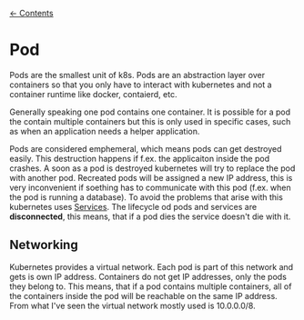[← Contents](../README.md)

# Pod

Pods are the smallest unit of k8s. Pods are an abstraction layer over containers so that you only have to interact with kubernetes and not a container runtime like docker, contaierd, etc.

Generally speaking one pod contains one container. It is possible for a pod the contain multiple containers but this is only used in specific cases, such as when an application needs a helper application.

Pods are considered emphemeral, which means pods can get destroyed easily. This destruction happens if f.ex. the applicaiton inside the pod crashes. A soon as a pod is destroyed kubernetes will try to replace the pod with another pod. Recreated pods will be assigned a new IP address, this is very inconvenient if soething has to communicate with this pod (f.ex. when the pod is running a database). To avoid the problems that arise with this kubernetes uses [Services](./service.md). The lifecycle od pods and services are __disconnected__, this means, that if a pod dies the service doesn't die with it.

## Networking

Kubernetes provides a virtual network. Each pod is part of this network and gets is own IP address. Containers do not get IP addresses, only the pods they belong to. This means, that if a pod contains multiple containers, all of the containers inside the pod will be reachable on the same IP address. From what I've seen the virtual network mostly used is 10.0.0.0/8.
